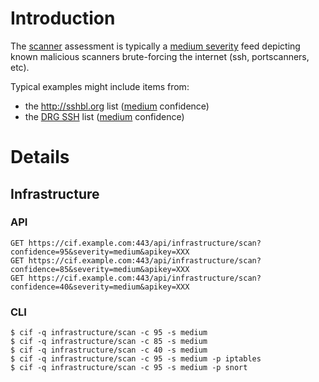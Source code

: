 

# Introduction #
The [scanner](TaxonomyImpact#Scanner.md) assessment is typically a [medium severity](TaxonomySeverity#Medium.md) feed depicting known malicious scanners brute-forcing the internet (ssh, portscanners, etc).

Typical examples might include items from:
  * the http://sshbl.org list ([medium](TaxonomyConfidence#41_-_74.md) confidence)
  * the [DRG SSH](http://dragonresearchgroup.org/insight/sshpwauth.txt) list ([medium](TaxonomyConfidence#41_-_74.md) confidence)

# Details #
## Infrastructure ##
### API ###
```
GET https://cif.example.com:443/api/infrastructure/scan?confidence=95&severity=medium&apikey=XXX
GET https://cif.example.com:443/api/infrastructure/scan?confidence=85&severity=medium&apikey=XXX
GET https://cif.example.com:443/api/infrastructure/scan?confidence=40&severity=medium&apikey=XXX
```

### CLI ###
```
$ cif -q infrastructure/scan -c 95 -s medium
$ cif -q infrastructure/scan -c 85 -s medium
$ cif -q infrastructure/scan -c 40 -s medium
$ cif -q infrastructure/scan -c 95 -s medium -p iptables
$ cif -q infrastructure/scan -c 95 -s medium -p snort
```